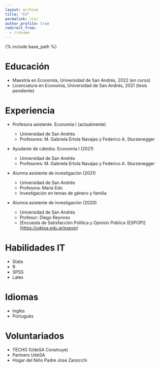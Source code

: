 ```yaml
---
layout: archive
title: "CV"
permalink: /cv/
author_profile: true
redirect_from:
  - /resume
---
```


{% include base_path %}

Educación
======
* Maestría en Economía, Universidad de San Andrés, 2022 (en curso)
* Licenciatura en Economía, Universidad de San Andrés, 2021 (tesis pendiente)

Experiencia
======
* Profesora asistente. Economía I (actualmente)
  * Universidad de San Andrés
  * Profesores: M. Gabriela Ertola Navajas y Federico A. Sturzenegger

* Ayudante de cátedra. Economía I (2021)
  * Universidad de San Andrés
  * Profesores: M. Gabriela Ertola Navajas y Federico A. Sturzenegger

* Alumna asistente de investigación (2021)
  * Universidad de San Andrés
  * Profesora: María Edo
  * Investigación en temas de género y familia

* Alumna asistente de investigación (2020)
  * Universidad de San Andrés
  * Profesor: Diego Reynoso
  * [Encuesta de Satisfacción Política y Opinión Pública (ESPOP)] (https://udesa.edu.ar/espop)
  
Habilidades IT
======
* Stata
* R
* SPSS
* Latex

Idiomas
======
* Inglés
* Portugués

Voluntariados
======
* TECHO (UdeSA Construye) 
* Partners UdeSA
* Hogar del Niño Padre Jose Zanocchi 
